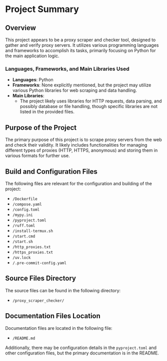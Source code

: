 # Project Summary

## Overview
This project appears to be a proxy scraper and checker tool, designed to gather and verify proxy servers. It utilizes various programming languages and frameworks to accomplish its tasks, primarily focusing on Python for the main application logic.

### Languages, Frameworks, and Main Libraries Used
- **Languages**: Python
- **Frameworks**: None explicitly mentioned, but the project may utilize various Python libraries for web scraping and data handling.
- **Main Libraries**: 
  - The project likely uses libraries for HTTP requests, data parsing, and possibly database or file handling, though specific libraries are not listed in the provided files.

## Purpose of the Project
The primary purpose of this project is to scrape proxy servers from the web and check their validity. It likely includes functionalities for managing different types of proxies (HTTP, HTTPS, anonymous) and storing them in various formats for further use.

## Build and Configuration Files
The following files are relevant for the configuration and building of the project:
- `/Dockerfile`
- `/compose.yaml`
- `/config.toml`
- `/mypy.ini`
- `/pyproject.toml`
- `/ruff.toml`
- `/install-termux.sh`
- `/start.cmd`
- `/start.sh`
- `/http_proxies.txt`
- `/https_proxies.txt`
- `/uv.lock`
- `/.pre-commit-config.yaml`

## Source Files Directory
The source files can be found in the following directory:
- `/proxy_scraper_checker/`

## Documentation Files Location
Documentation files are located in the following file:
- `/README.md` 

Additionally, there may be configuration details in the `pyproject.toml` and other configuration files, but the primary documentation is in the README.